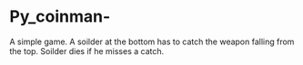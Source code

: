 Py_coinman-
===========
A simple game.
A soilder at the bottom has to catch the weapon falling from the top.
Soilder dies if he misses a catch.

